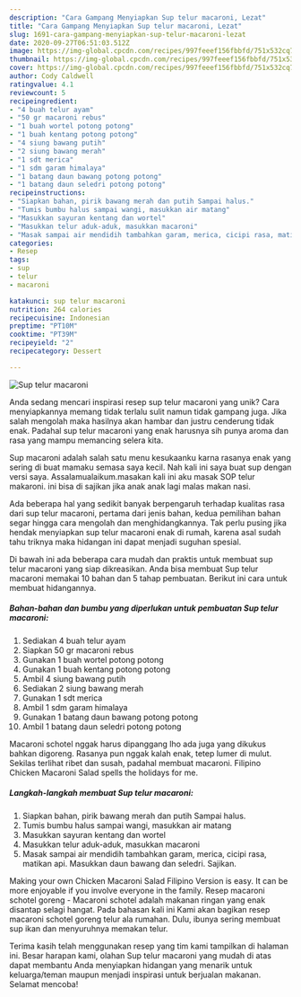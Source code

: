 ```yaml
---
description: "Cara Gampang Menyiapkan Sup telur macaroni, Lezat"
title: "Cara Gampang Menyiapkan Sup telur macaroni, Lezat"
slug: 1691-cara-gampang-menyiapkan-sup-telur-macaroni-lezat
date: 2020-09-27T06:51:03.512Z
image: https://img-global.cpcdn.com/recipes/997feeef156fbbfd/751x532cq70/sup-telur-macaroni-foto-resep-utama.jpg
thumbnail: https://img-global.cpcdn.com/recipes/997feeef156fbbfd/751x532cq70/sup-telur-macaroni-foto-resep-utama.jpg
cover: https://img-global.cpcdn.com/recipes/997feeef156fbbfd/751x532cq70/sup-telur-macaroni-foto-resep-utama.jpg
author: Cody Caldwell
ratingvalue: 4.1
reviewcount: 5
recipeingredient:
- "4 buah telur ayam"
- "50 gr macaroni rebus"
- "1 buah wortel potong potong"
- "1 buah kentang potong potong"
- "4 siung bawang putih"
- "2 siung bawang merah"
- "1 sdt merica"
- "1 sdm garam himalaya"
- "1 batang daun bawang potong potong"
- "1 batang daun seledri potong potong"
recipeinstructions:
- "Siapkan bahan, pirik bawang merah dan putih Sampai halus."
- "Tumis bumbu halus sampai wangi, masukkan air matang"
- "Masukkan sayuran kentang dan wortel"
- "Masukkan telur aduk-aduk, masukkan macaroni"
- "Masak sampai air mendidih tambahkan garam, merica, cicipi rasa, matikan api. Masukkan daun bawang dan seledri. Sajikan."
categories:
- Resep
tags:
- sup
- telur
- macaroni

katakunci: sup telur macaroni 
nutrition: 264 calories
recipecuisine: Indonesian
preptime: "PT10M"
cooktime: "PT39M"
recipeyield: "2"
recipecategory: Dessert

---
```



![Sup telur macaroni](https://img-global.cpcdn.com/recipes/997feeef156fbbfd/751x532cq70/sup-telur-macaroni-foto-resep-utama.jpg)

Anda sedang mencari inspirasi resep sup telur macaroni yang unik? Cara menyiapkannya memang tidak terlalu sulit namun tidak gampang juga. Jika salah mengolah maka hasilnya akan hambar dan justru cenderung tidak enak. Padahal sup telur macaroni yang enak harusnya sih punya aroma dan rasa yang mampu memancing selera kita.

Sup macaroni adalah salah satu menu kesukaanku karna rasanya enak yang sering di buat mamaku semasa saya kecil. Nah kali ini saya buat sup dengan versi saya. Assalamualaikum.masakan kali ini aku masak SOP telur makaroni. ini bisa di sajikan jika anak anak lagi malas makan nasi.

Ada beberapa hal yang sedikit banyak berpengaruh terhadap kualitas rasa dari sup telur macaroni, pertama dari jenis bahan, kedua pemilihan bahan segar hingga cara mengolah dan menghidangkannya. Tak perlu pusing jika hendak menyiapkan sup telur macaroni enak di rumah, karena asal sudah tahu triknya maka hidangan ini dapat menjadi suguhan spesial.


Di bawah ini ada beberapa cara mudah dan praktis untuk membuat sup telur macaroni yang siap dikreasikan. Anda bisa membuat Sup telur macaroni memakai 10 bahan dan 5 tahap pembuatan. Berikut ini cara untuk membuat hidangannya.

<!--inarticleads1-->

##### Bahan-bahan dan bumbu yang diperlukan untuk pembuatan Sup telur macaroni:

1. Sediakan 4 buah telur ayam
1. Siapkan 50 gr macaroni rebus
1. Gunakan 1 buah wortel potong potong
1. Gunakan 1 buah kentang potong potong
1. Ambil 4 siung bawang putih
1. Sediakan 2 siung bawang merah
1. Gunakan 1 sdt merica
1. Ambil 1 sdm garam himalaya
1. Gunakan 1 batang daun bawang potong potong
1. Ambil 1 batang daun seledri potong potong


Macaroni schotel nggak harus dipanggang lho ada juga yang dikukus bahkan digoreng. Rasanya pun nggak kalah enak, tetep lumer di mulut. Sekilas terlihat ribet dan susah, padahal membuat macaroni. Filipino Chicken Macaroni Salad spells the holidays for me. 

<!--inarticleads2-->

##### Langkah-langkah membuat Sup telur macaroni:

1. Siapkan bahan, pirik bawang merah dan putih Sampai halus.
1. Tumis bumbu halus sampai wangi, masukkan air matang
1. Masukkan sayuran kentang dan wortel
1. Masukkan telur aduk-aduk, masukkan macaroni
1. Masak sampai air mendidih tambahkan garam, merica, cicipi rasa, matikan api. Masukkan daun bawang dan seledri. Sajikan.


Making your own Chicken Macaroni Salad Filipino Version is easy. It can be more enjoyable if you involve everyone in the family. Resep macaroni schotel goreng - Macaroni schotel adalah makanan ringan yang enak disantap selagi hangat. Pada bahasan kali ini Kami akan bagikan resep macaroni schotel goreng telur ala rumahan. Dulu, ibunya sering membuat sup ikan dan menyuruhnya memakan telur. 

Terima kasih telah menggunakan resep yang tim kami tampilkan di halaman ini. Besar harapan kami, olahan Sup telur macaroni yang mudah di atas dapat membantu Anda menyiapkan hidangan yang menarik untuk keluarga/teman maupun menjadi inspirasi untuk berjualan makanan. Selamat mencoba!
